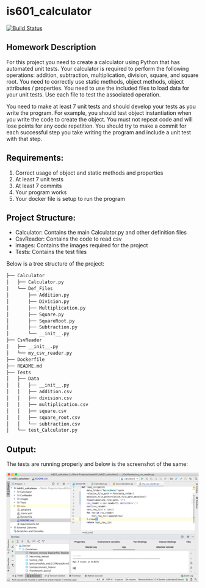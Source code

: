 # is601_calculator

[![Build Status](https://travis-ci.org/kaustavbhattacharjee/is601_calculator.svg?branch=master)](https://travis-ci.org/kaustavbhattacharjee/is601_calculator)

## Homework Description

For this project you need to create a calculator using Python that has automated unit tests.  Your calculator is required to perform the following operations: addition, subtraction, multiplication, division, square, and square root.  You need to correctly use static methods, object methods, object attributes / properties.   You need to use the included files to load data for your unit tests.  Use each file to test the associated operation.   

You need to make at least 7 unit tests and should develop your tests as you write the program.  For example, you should test object instantiation when you write the code to create the object.  You must not repeat code and will lose points for any code repetition.   You should try to make a commit for each successful step you take writing the program and include a unit test with that step.

## Requirements:

1. Correct usage of object and static methods and properties
1. At least 7 unit tests
1. At least 7 commits
1. Your program works
1. Your docker file is setup to run the program 

## Project Structure:

- Calculator: Contains the main Calculator.py and other definition files
- CsvReader: Contains the code to read csv
- images: Contains the images required for the project
- Tests: Contains the test files

Below is a tree structure of the project:
```bash
├── Calculator
│   ├── Calculator.py
│   └── Def_Files
│       ├── Addition.py
│       ├── Division.py
│       ├── Multiplication.py
│       ├── Square.py
│       ├── SquareRoot.py
│       ├── Subtraction.py
│       └── __init__.py
├── CsvReader
│   ├── __init__.py
│   └── my_csv_reader.py
├── Dockerfile
├── README.md
├── Tests
│   ├── Data
│   │   ├── __init__.py
│   │   ├── addition.csv
│   │   ├── division.csv
│   │   ├── multiplication.csv
│   │   ├── square.csv
│   │   ├── square_root.csv
│   │   └── subtraction.csv
│   └── test_Calculator.py

```
## Output:

The tests are running properly and below is the screenshot of the same:

![Tests Successful](images/Calculator_Tests_Successful_KB.png)


